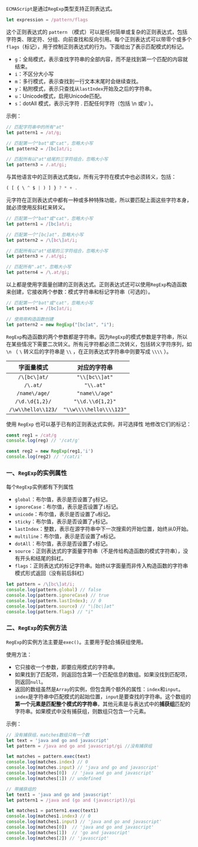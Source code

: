 `ECMAScript`是通过`RegExp`类型支持正则表达式。

```javascript
let expression = /pattern/flags
```

这个正则表达式的 `pattern` （模式）可以是任何简单或复杂的正则表达式，包括字符类、限定符、分组、向前查找和反向引用。每个正则表达式可以带零个或多个`flags`（标记），用于控制正则表达式的行为。下面给出了表示匹配模式的标记。

- `g`：全局模式，表示查找字符串的全部内容，而不是找到第一个匹配的内容就结束。
- `i`：不区分大小写
- `m`：多行模式，表示查找到一行文本末尾时会继续查找。
- `y`：粘附模式，表示只查找从`lastIndex`开始及之后的字符串。
- `u`：Unicode模式，启用Unicode匹配。
- `s`：dotAll 模式，表示元字符 . 匹配任何字符（包括 \n 或\r ）。

示例：

```javascript
// 匹配字符串中的所有"at"
let pattern1 = /at/g;

// 匹配第一个"bat"或"cat"，忽略大小写
let pattern2 = /[bc]at/i;

// 匹配所有以"at"结尾的三字符组合，忽略大小写
let pattern3 = /.at/gi;
```

与其他语言中的正则表达式类似，所有元字符在模式中也必须转义，包括：

```javascript
( [ { \ ^ $ | ) ] } ? * + .
```

元字符在正则表达式中都有一种或多种特殊功能，所以要匹配上面这些字符本身，就必须使用反斜杠来转义。

```javascript
// 匹配第一个"bat"或"cat"，忽略大小写
let pattern1 = /[bc]at/i;

// 匹配第一个"[bc]at"，忽略大小写
let pattern2 = /\[bc\]at/i;

// 匹配所有以"at"结尾的三字符组合，忽略大小写
let pattern3 = /.at/gi;

// 匹配所有".at"，忽略大小写
let pattern4 = /\.at/gi;
```

以上都是使用字面量创建的正则表达式。正则表达式还可以使用`RegExp`构造函数来创建，它接收两个参数：模式字符串和标记字符串（可选的）。

```javascript
// 匹配第一个"bat"或"cat"，忽略大小写
let pattern1 = /[bc]at/i;

// 使用用构造函数创建
let pattern2 = new RegExp("[bc]at", "i");
```

`RegExp`构造函数的两个参数都是字符串。因为`RegExp`的模式参数是字符串，所以在某些情况下需要二次转义。所有元字符都必须二次转义，包括转义字符序列，如 `\n` （ `\` 转义后的字符串是 `\\` ，在正则表达式字符串中则要写成 `\\\\` ）。

|     字面量模式     |      对应的字符串       |
| :----------------: | :---------------------: |
|    `/\[bc\]at/`    |     `"\\[bc\\]at"`      |
|      `/\.at/`      |        `"\\.at"`        |
|   `/name\/age/`    |     `"name\\/age"`      |
|   `/\d.\d{1,2}/`   |    `"\\d.\\d{1,2}"`     |
| `/\w\\hello\\123/` | `"\\w\\\\hello\\\\123"` |

使用 `RegExp` 也可以基于已有的正则表达式实例，并可选择性
地修改它们的标记：

```javascript
const reg1 = /cat/g
console.log(reg) // '/cat/g'

const reg2 = new RegExp(reg1,'i')
console.log(reg2) // '/cat/i'
```



### 一、`RegExp`的实例属性

每个`RegExp`实例都有下列属性

- `global`：布尔值，表示是否设置了`g`标记。
- `ignoreCase`：布尔值，表示是否设置了`i`标记。
- `unicode`：布尔值，表示是否设置了`u`标记。
- `sticky`：布尔值，表示是否设置了`y`标记。
- `lastIndex`：整数，表示在源字符串中下一次搜索的开始位置，始终从0开始。
- `multiline`：布尔值，表示是否设置了`m`标记。
- `dotAll`：布尔值，表示是否设置了`s`标记。
- `source`：正则表达式的字面量字符串（不是传给构造函数的模式字符串），没有开头和结尾的斜杠。
- `flags`：正则表达式的标记字符串。始终以字面量而非传入构造函数的字符串模式形式返回（没有前后斜杠）

```javascript
let pattern = /\[bc\]at/i;
console.log(pattern.global) // false
console.log(pattern.ignoreCase) // true
console.log(pattern.lastIndex); // 0
console.log(pattern.source) // "\[bc\]at"
console.log(pattern.flags) // "i"
```



### 二、`RegExp`的实例方法

`RegExp`的实例方法主要是`exec()`。主要用于配合捕获组使用。

使用方法：

- 它只接收一个参数，即要应用模式的字符串。
- 如果找到了匹配项，则返回包含第一个匹配信息的数组。如果没找到匹配项，则返回`null`。
- 返回的数组虽然是`Array`的实例，但包含两个额外的属性：`index`和`input`。`index`是字符串中匹配模式的起始位置，`input`是要查找的字符串。这个数组的**第一个元素是匹配整个模式的字符串**，其他元素是与表达式中的**捕获组**匹配的字符串。如果模式中没有捕获组，则数组只包含一个元素。

示例：

```javascript
// 没有捕获组，matches数组只有一个数
let text = 'java and go and javascript'
let pattern = /java and go and javascript/gi //没有捕获组

let matches = pattern.exec(text)
console.log(matches.index) // 0
console.log(matches.input) // 'java and go and javascript'
console.log(matches[0])  // 'java and go and javascript'
console.log(matches[1]) // undefined

// 带捕获组的
let text1 = 'java and go and javascript'
let pattern1 = /java and (go and (javascript))/gi

let matches1 = pattern1.exec(text1)
console.log(matches1.index) // 0
console.log(matches1.input) // 'java and go and javascript'
console.log(matches[0])  // 'java and go and javascript'
console.log(matches[1])  // 'go and javascript'
console.log(matches[2]) // 'javascript'

```

